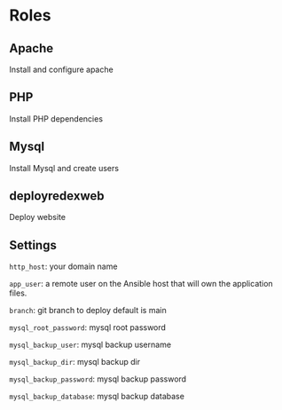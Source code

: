 # Roles

## Apache

Install and configure apache

## PHP

Install PHP dependencies

## Mysql

Install Mysql and create users

## deployredexweb

Deploy website

## Settings

`http_host`: your domain name

`app_user`: a remote user on the Ansible host that will own the application files. 

`branch`: git branch to deploy default is main

`mysql_root_password`: mysql root password

`mysql_backup_user`: mysql backup username

`mysql_backup_dir`: mysql backup dir

`mysql_backup_password`: mysql backup password

`mysql_backup_database`: mysql backup database